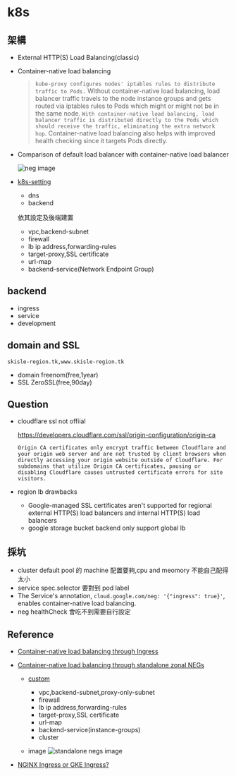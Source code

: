 # k8s

架構
--
- External HTTP(S) Load Balancing(classic)
- Container-native load balancing

  > `kube-proxy configures nodes' iptables rules to distribute traffic to Pods.` Without container-native load balancing, load balancer traffic travels to the node instance groups and gets routed via iptables rules to Pods which might or might not be in the same node. `With container-native load balancing, load balancer traffic is distributed directly to the Pods which should receive the traffic, eliminating the extra network hop`. Container-native load balancing also helps with improved health checking since it targets Pods directly.

- Comparison of default load balancer with container-native load balancer

  ![neg image](https://cloud.google.com/static/kubernetes-engine/images/neg.svg)

- [k8s-setting](k8s-setting.sh)
  - dns
  - backend
  
  依其設定及後端建置
  - vpc,backend-subnet
  - firewall
  - lb ip address,forwarding-rules
  - target-proxy,SSL certificate
  - url-map
  - backend-service(Network Endpoint Group)


backend
--
- ingress
- service
- development 


domain and SSL
--
`skisle-region.tk,www.skisle-region.tk`
- domain
 freenom(free,1year)
- SSL
 ZeroSSL(free,90day)

Question
--
- cloudflare ssl not offiial

  https://developers.cloudflare.com/ssl/origin-configuration/origin-ca
  ```
  Origin CA certificates only encrypt traffic between Cloudflare and your origin web server and are not trusted by client browsers when directly accessing your origin website outside of Cloudflare. For subdomains that utilize Origin CA certificates, pausing or disabling Cloudflare causes untrusted certificate errors for site visitors.

  ```
- region lb drawbacks
  - Google-managed SSL certificates aren't supported for regional external HTTP(S) load balancers and internal HTTP(S) load balancers
  - google storage bucket backend only support global lb

採坑
--
- cluster default pool 的 machine 配置要夠,cpu and meomory 不能自己配得太小
- service spec.selector 要對到 pod label 
- The Service's annotation, `cloud.google.com/neg: '{"ingress": true}'`, enables container-native load balancing.
- neg healthCheck 會吃不到需要自行設定

Reference
--

- [Container-native load balancing through Ingress ](https://cloud.google.com/kubernetes-engine/docs/how-to/container-native-load-balancing)


 - [Container-native load balancing through standalone zonal NEGs ](https://cloud.google.com/kubernetes-engine/docs/how-to/standalone-neg)

    - [custom](custom.sh)
      - vpc,backend-subnet,proxy-only-subnet
      - firewall
      - lb ip address,forwarding-rules
      - target-proxy,SSL certificate
      - url-map
      - backend-service(instance-groups)
      - cluster

    - image
      ![standalone negs image](https://cloud.google.com/static/kubernetes-engine/images/sneg2.svg)
  - [NGINX Ingress or GKE Ingress?](https://medium.com/@glen.yu/nginx-ingress-or-gke-ingress-d87dd9db504c)
   


